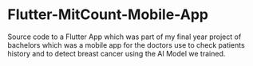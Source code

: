 # Flutter-MitCount-Mobile-App
Source code to a Flutter App which was part of my final year project of bachelors which was a mobile app for the doctors use to check patients history and to detect breast cancer using the AI Model we trained.
